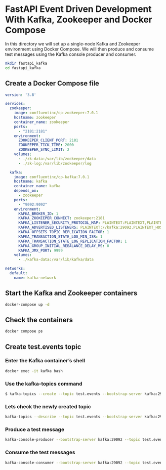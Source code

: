 # FastAPI Event Driven Development With Kafka, Zookeeper and Docker Compose

In this directory we will set up a single-node Kafka and Zookeeper environment using Docker Compose. We will then produce and consume test messages using the Kafka console producer and consumer.

```bash
mkdir fastapi_kafka
cd fastapi_kafka
```

## Create a Docker Compose file

```yaml
version: '3.8'

services:
  zookeeper:
    image: confluentinc/cp-zookeeper:7.0.1
    hostname: zookeeper
    container_name: zookeeper
    ports:
      - "2181:2181"
    environment:
      ZOOKEEPER_CLIENT_PORT: 2181
      ZOOKEEPER_TICK_TIME: 2000
      ZOOKEEPER_SYNC_LIMIT: 2
    volumes:
      - ./zk-data:/var/lib/zookeeper/data
      - ./zk-log:/var/lib/zookeeper/log

  kafka:
    image: confluentinc/cp-kafka:7.0.1
    hostname: kafka
    container_name: kafka
    depends_on:
      - zookeeper
    ports:
      - "9092:9092"
    environment:
      KAFKA_BROKER_ID: 1
      KAFKA_ZOOKEEPER_CONNECT: zookeeper:2181
      KAFKA_LISTENER_SECURITY_PROTOCOL_MAP: PLAINTEXT:PLAINTEXT,PLAINTEXT_HOST:PLAINTEXT
      KAFKA_ADVERTISED_LISTENERS: PLAINTEXT://kafka:29092,PLAINTEXT_HOST://localhost:9092
      KAFKA_OFFSETS_TOPIC_REPLICATION_FACTOR: 1
      KAFKA_TRANSACTION_STATE_LOG_MIN_ISR: 1
      KAFKA_TRANSACTION_STATE_LOG_REPLICATION_FACTOR: 1
      KAFKA_GROUP_INITIAL_REBALANCE_DELAY_MS: 0
      KAFKA_JMX_PORT: 9999
    volumes:
      - ./kafka-data:/var/lib/kafka/data

networks:
  default:
    name: kafka-network
```

## Start the Kafka and Zookeeper containers

```bash
docker-compose up -d
```

## Check the containers

```bash
docker compose ps
```

## Create test.events topic

### Enter the Kafka container’s shell

```bash
docker exec -it kafka bash
```

### Use the kafka-topics command

```bash
$ kafka-topics --create --topic test.events --bootstrap-server kafka:29092 --partitions 4 --replication-factor 1
```

### Lets check the newly created topic

```bash
kafka-topics --describe --topic test.events --bootstrap-server kafka:29092
```

### Produce a test message

```bash
kafka-console-producer --bootstrap-server kafka:29092 --topic test.events
```

### Consume the test messages

```bash
kafka-console-consumer --bootstrap-server kafka:29092 --topic test.events --from-beginning
```

